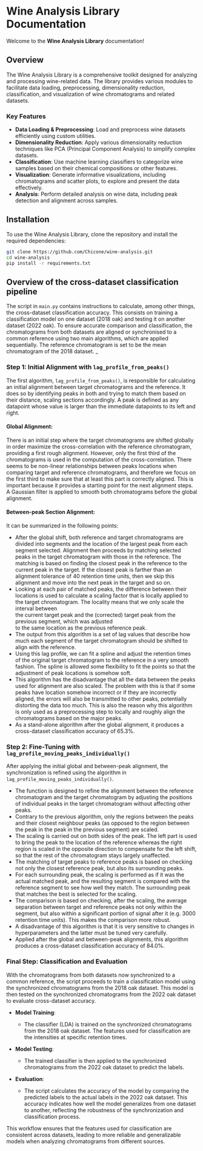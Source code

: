 # Wine Analysis Library Documentation

Welcome to the **Wine Analysis Library** documentation!

## Overview

The Wine Analysis Library is a comprehensive toolkit designed for analyzing and processing wine-related data. The library provides various modules to facilitate data loading, preprocessing, dimensionality reduction, classification, and visualization of wine chromatograms and related datasets.

### Key Features

- **Data Loading & Preprocessing**: Load and preprocess wine datasets efficiently using custom utilities.
- **Dimensionality Reduction**: Apply various dimensionality reduction techniques like PCA (Principal Component Analysis) to simplify complex datasets.
- **Classification**: Use machine learning classifiers to categorize wine samples based on their chemical compositions or other features.
- **Visualization**: Generate informative visualizations, including chromatograms and scatter plots, to explore and present the data effectively.
- **Analysis**: Perform detailed analysis on wine data, including peak detection and alignment across samples.

## Installation

To use the Wine Analysis Library, clone the repository and install the required dependencies:

```bash
git clone https://github.com/Chicone/wine-analysis.git
cd wine-analysis
pip install -r requirements.txt
```


## Overview of the cross-dataset classification pipeline 

The script in `main.py` contains instructions to calculate, among other things, the cross-dataset classification accuracy. 
This consists on training a classification model on one dataset (2018 oak) and testing it on another dataset (2022 oak). 
To ensure accurate comparison and classification, the chromatograms from both datasets are aligned or synchronised to a
common reference using two main algorithms, which are applied sequentially. The reference chromatogram is set to be the
mean chromatogram of the 2018 dataset.
_
### Step 1: Initial Alignment with `lag_profile_from_peaks()`

The first algorithm, `lag_profile_from_peaks()`, is responsible for calculating an initial alignment between target
 chromatograms and the reference. It does so by identifying peaks in both and trying to match them based on their 
distance, scaling sections accordingly. A peak is defined as any datapoint whose value is larger than the immediate 
datapoints to its left and right.
  
#### Global Alignment: 
There is an initial step where the target chromatograms are shifted globally in order maximize the cross-correlation 
with the reference chromatogram, providing a first rough alignment.  However, only the first third of the chromatograms 
is used in the computation of the cross-correlation. There seems to be non-linear relationships between peaks locations 
when comparing target and  reference chromatograms, and therefore  we focus on the first third to make sure 
that at least this part is correctly aligned. This is important because it provides a starting point for the 
next alignment steps. A Gaussian filter is applied to smooth both chromatograms before the global alignment. 

#### Between-peak Section Alignment: 
It can be summarized in the following points:
- After the global shift, both reference and target chromatograms are divided into segments and the location of the 
largest peak from each segment selected. Alignment then proceeds by matching selected peaks in the target chromatogram 
 with those in the reference. The matching is based on finding the closest peak in the reference to the current peak 
 in the target. If the closest peak is farther than an alignment tolerance of 40 retention time units, then we skip this 
 alignment  and move into the next peak in the target and so on. 
- Looking at each pair of matched peaks, the difference between their locations is used to calculate a scaling factor 
that is locally applied to the target chromatogram. The locality means that we only scale the interval between  
the current target peak and the (corrected) target peak from the previous segment, which was adjusted    
to the same location as the previous reference peak. 
- The output from this algorithm is a set of lag values that describe how much each segment of the target chromatogram 
 should be shifted to align with the reference.
- Using this lag profile, we can fit a spline and adjust the retention times of the original target chromatogram to 
  the reference in a very smooth fashion. The spline is allowed some flexibility to fit the points so that the 
  adjustment of peak locations is somehow soft.  
- This algorithm has the disadvantage that all the data between the peaks used for alignment are also scaled. 
  The problem with this is that if some peaks have location somehow incorrect or if they are incorrectly aligned, the 
 errors will also be transmitted to other peaks, potentially distorting the data too much. This is also the reason why 
this algorithm is only used as a preprocessing step to locally and roughly align the chromatograms based on the major peaks.
- As a stand-alone algorithm after the global alignment, it produces a cross-dataset classification accuracy of 65.3%.

### Step 2: Fine-Tuning with `lag_profile_moving_peaks_individually()`

After applying the initial global and between-peak alignment, the synchronization is refined using the algorithm in 
`lag_profile_moving_peaks_individually()`.
 - The function is designed to refine the alignment between the reference chromatogram and the target chromatogram by 
    adjusting the positions of individual peaks in the target chromatogram without affecting other peaks. 
 - Contrary to the previous algorithm, only the regions between the peaks and their closest neighbour peaks (as 
    opposed to the region between the peak in the peak in the previous segment) are scaled. 
 - The scaling is carried out on both sides of the peak. The left part is used to bring the peak to the location of the 
    reference whereas the right region is scaled in the opposite direction to compensate for the left shift, so that the 
  rest of the chromatogram stays largely unaffected.
 - The matching of target peaks to reference peaks is based on checking not only the closest reference peak, but 
 also its surrounding peaks. 
 - For each surrounding peak, the scaling is performed as if it was the actual matched peak, and the resulting segment 
   is compared with the reference segment to see how well they match. The surrounding peak that matches the best is
   selected for the scaling.
 - The comparison is based on checking, after the scaling, the average separation between target and reference peaks 
   not only within the segment, but also within a significant portion of signal after it (e.g. 3000 retention time units). 
   This makes the comparison more robust.
 - A disadvantage of this algorithm is that it is very sensitive to changes in hyperparameters and the latter must be
   tuned very carefully.
 - Applied after the global and between-peak alignments, this algorithm produces a cross-dataset classification accuracy 
   of 84.0%.

### Final Step: Classification and Evaluation

With the chromatograms from both datasets now synchronized to a common reference, the script proceeds to train a 
classification model using the synchronized chromatograms from the 2018 oak dataset. This model is then tested on the 
synchronized chromatograms from the 2022 oak dataset to evaluate cross-dataset accuracy.

- **Model Training**:
  - The classifier (LDA) is trained on the synchronized chromatograms from the 2018 oak dataset. The features used for 
  classification are the intensities at specific retention times.

- **Model Testing**:
  - The trained classifier is then applied to the synchronized chromatograms from the 2022 oak dataset to predict the 
  labels.

- **Evaluation**:
  - The script calculates the accuracy of the model by comparing the predicted labels to the actual labels in the 2022 
  oak dataset. This accuracy indicates how well the model generalizes from one dataset to another, reflecting the 
  robustness of the synchronization and classification process.

This workflow ensures that the features used for classification are consistent across datasets, leading to more reliable
and generalizable models when analyzing chromatograms from different sources.
